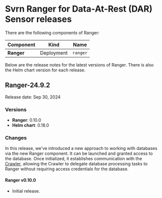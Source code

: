 # Svrn Ranger for Data-At-Rest (DAR) Sensor releases

There are the following components of Ranger:

| Component  | Kind       | Name     |
|------------|------------|----------|
| **Ranger** | Deployment | `ranger` |


Below are the release notes for the latest versions of Ranger. There is also the Helm chart version for each release.

## Ranger-24.9.2

Release date: Sep 30, 2024

### Versions

* **Ranger**: 0.10.0
* **Helm chart**: 0.18.0

### Changes

In this release, we've introduced a new approach to working with databases via the new Ranger component. It can be launched and granted access to the database. Once initialized, it establishes communication with the [Crawler](https://github.com/svrn-global/helm-charts/tree/master/charts/svrn-dar-sensor), allowing the Crawler to delegate database processing tasks to Ranger without requiring access credentials for the database.

#### Ranger v0.10.0

* Initial release.
